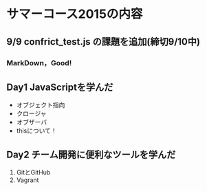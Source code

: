 ﻿# サマーコース2015の内容
## 9/9 confrict_test.js の課題を追加(締切9/10中)
### MarkDown，Good!

## Day1 JavaScriptを学んだ
* オブジェクト指向
* クロージャ
* オブザーバ
* thisについて！

## Day2 チーム開発に便利なツールを学んだ
1. GitとGitHub
2. Vagrant
